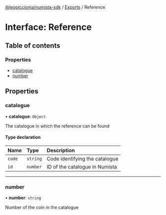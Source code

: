 [@leopiccionia/numista-sdk](../README.md) / [Exports](../modules.md) / Reference

# Interface: Reference

## Table of contents

### Properties

- [catalogue](Reference.md#catalogue)
- [number](Reference.md#number)

## Properties

### catalogue

• **catalogue**: `Object`

The catalogue in which the reference can be found

#### Type declaration

| Name | Type | Description |
| :------ | :------ | :------ |
| `code` | `string` | Code identifying the catalogue |
| `id` | `number` | ID of the catalogue in Numista |

___

### number

• **number**: `string`

Number of the coin in the catalogue
